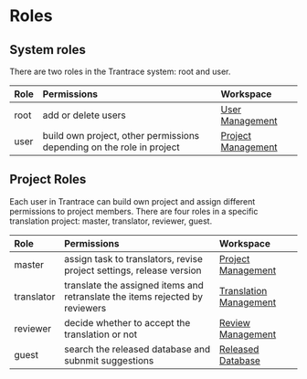 # Roles

## System roles <span id='system-roles'></span>

There are two roles in the Trantrace system: root and user.

| Role | Permissions | Workspace |
| :--- | :--- | :--- |
| root | add or delete users | [User Management](interface.md#root) |
| user | build own project, other permissions depending on the role in project | [Project Management](interface.md#user) |

## Project Roles

Each user in Trantrace can build own project and assign different permissions to project members. There are four roles in a specific translation project: master, translator, reviewer, guest.

| Role | Permissions | Workspace |
| :--- | :--- | :--- |
| master | assign task to translators, revise project settings, release version | [Project Management](interface.md#master) |
| translator | translate the assigned items and retranslate the items rejected by reviewers | [Translation Management](interface.md#translator) |
| reviewer | decide whether to accept the translation or not | [Review Management](interface.md#reviewer) |
| guest | search the released database and subnmit suggestions | [Released Database](interface.md#guest) |




